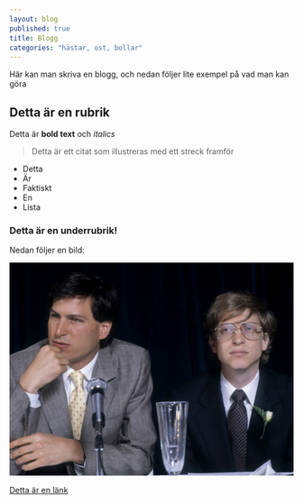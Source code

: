 ```yaml
---
layout: blog
published: true
title: Blogg
categories: "hästar, ost, bollar"
---
```


Här kan man skriva en blogg, och nedan följer lite exempel på vad man kan göra

## Detta är en rubrik

Detta är **bold text** och _italics_

> Detta är ett citat som illustreras med ett streck framför

- Detta
- Är
- Faktiskt 
- En
- Lista 

### Detta är en underrubrik!

Nedan följer en bild:

![I5Pfmr6.jpg](/bilder/I5Pfmr6.jpg)

[Detta är en länk](https://www.google.se/)